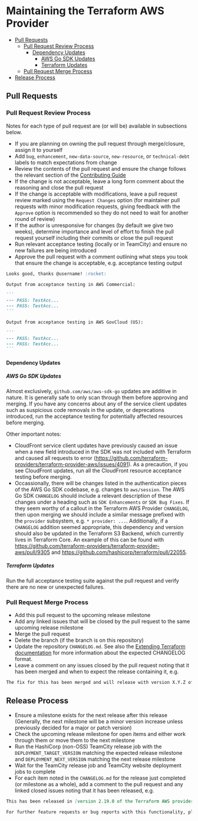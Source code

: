 # Maintaining the Terraform AWS Provider

<!-- TOC depthFrom:2 -->

- [Pull Requests](#pull-requests)
    - [Pull Request Review Process](#pull-request-review-process)
        - [Dependency Updates](#dependency-updates)
            - [AWS Go SDK Updates](#aws-go-sdk-updates)
            - [Terraform Updates](#terraform-updates)
    - [Pull Request Merge Process](#pull-request-merge-process)
- [Release Process](#release-process)

<!-- /TOC -->

## Pull Requests

### Pull Request Review Process

Notes for each type of pull request are (or will be) available in subsections below.

- If you are planning on owning the pull request through merge/closure, assign it to yourself
- Add `bug`, `enhancement`, `new-data-source`, `new-resource`, or `technical-debt` labels to match expectations from change
- Review the contents of the pull request and ensure the change follows the relevant section of the [Contributing Guide](https://github.com/terraform-providers/terraform-provider-aws/blob/master/.github/CONTRIBUTING.md#checklists-for-contribution)
- If the change is not acceptable, leave a long form comment about the reasoning and close the pull request
- If the change is acceptable with modifications, leave a pull request review marked using the `Request Changes` option (for maintainer pull requests with minor modification requests, giving feedback with the `Approve` option is recommended so they do not need to wait for another round of review)
- If the author is unresponsive for changes (by default we give two weeks), determine importance and level of effort to finish the pull request yourself including their commits or close the pull request
- Run relevant acceptance testing (locally or in TeamCity) and ensure no new failures are being introduced
- Approve the pull request with a comment outlining what steps you took that ensure the change is acceptable, e.g. acceptance testing output

``````markdown
Looks good, thanks @username! :rocket:

Output from acceptance testing in AWS Commercial:

```
--- PASS: TestAcc...
--- PASS: TestAcc...
```

Output from acceptance testing in AWS GovCloud (US):

```
--- PASS: TestAcc...
--- PASS: TestAcc...
```
``````

#### Dependency Updates

##### AWS Go SDK Updates

Almost exclusively, `github.com/aws/aws-sdk-go` updates are additive in nature. It is generally safe to only scan through them before approving and merging. If you have any concerns about any of the service client updates such as suspicious code removals in the update, or deprecations introduced, run the acceptance testing for potentially affected resources before merging.

Other important notes:

- CloudFront service client updates have previously caused an issue when a new field introduced in the SDK was not included with Terraform and caused all requests to error (https://github.com/terraform-providers/terraform-provider-aws/issues/4091). As a precaution, if you see CloudFront updates, run all the CloudFront resource acceptance testing before merging.
- Occassionally, there will be changes listed in the authentication pieces of the AWS Go SDK codebase, e.g. changes to `aws/session`. The AWS Go SDK `CHANGELOG` should include a relevant description of these changes under a heading such as `SDK Enhancements` or `SDK Bug Fixes`. If they seem worthy of a callout in the Terraform AWS Provider `CHANGELOG`, then upon merging we should include a similar message prefixed with the `provider` subsystem, e.g. `* provider: ...`. Additionally, if a `CHANGELOG` addition seemed appropriate, this dependency and version should also be updated in the Terraform S3 Backend, which currently lives in Terraform Core. An example of this can be found with https://github.com/terraform-providers/terraform-provider-aws/pull/9305 and https://github.com/hashicorp/terraform/pull/22055.

##### Terraform Updates

Run the full acceptance testing suite against the pull request and verify there are no new or unexpected failures.

### Pull Request Merge Process

- Add this pull request to the upcoming release milestone
- Add any linked issues that will be closed by the pull request to the same upcoming release milestone
- Merge the pull request
- Delete the branch (if the branch is on this repository)
- Update the repository `CHANGELOG.md`. See also the [Extending Terraform documentation](https://www.terraform.io/docs/extend/best-practices/versioning.html) for more information about the expected CHANGELOG format.
- Leave a comment on any issues closed by the pull request noting that it has been merged and when to expect the release containing it, e.g.

```markdown
The fix for this has been merged and will release with version X.Y.Z of the Terraform AWS Provider, likely in the XXX timeframe.
```

## Release Process

- Ensure a milestone exists for the next release after this release (Generally, the next milestone will be a minor version increase unless previously decided for a major or patch version)
- Check the upcoming release milestone for open items and either work through them or move them to the next milestone
- Run the HashiCorp (non-OSS) TeamCity release job with the `DEPLOYMENT_TARGET_VERSION` matching the expected release milestone and `DEPLOYMENT_NEXT_VERSION` matching the next release milestone
- Wait for the TeamCity release job and TeamCity website deployment jobs to complete
- For each item noted in the `CHANGELOG.md` for the release just completed (or milestone as a whole), add a comment to the pull request and any linked closed issues noting that it has been released, e.g.

```markdown
This has been released in [version 2.19.0 of the Terraform AWS provider](https://github.com/terraform-providers/terraform-provider-aws/blob/master/CHANGELOG.md#2190-july-11-2019). Please see the [Terraform documentation on provider versioning](https://www.terraform.io/docs/configuration/providers.html#provider-versions) or reach out if you need any assistance upgrading.

For further feature requests or bug reports with this functionality, please create a [new GitHub issue](https://github.com/terraform-providers/terraform-provider-aws/issues/new/choose) following the template for triage. Thanks!
```
